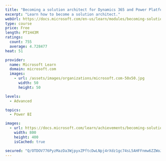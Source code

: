 ```yaml
---
title: "Becoming a solution architect for Dynamics 365 and Power Platform"
excerpt: "Learn how to become a solution architect."
webUrl: https://docs.microsoft.com/en-us/learn/modules/becoming-solution-architect/
type: course
price: Free
length: PT1H43M
ratings:
  count: 755
  average: 4.728477
heat: 51

provider:
  name: Microsoft Learn
  domain: microsoft.com
  images:
    - url: /assets/images/organizations/microsoft.com-50x50.jpg
      width: 50
      height: 50

levels:
  - Advanced

topics:
  - Power BI

images:
  - url: https://docs.microsoft.com/learn/achievements/becoming-solution-architect-social.png
    width: 800
    height: 400
    isCached: true

secured: "Q/OTDOV776PyzMazDa3WjpyxZPftcDwLNpj4rXdz1gc74sL5AHFFnmw6ZZWoJ2NFDvDKKD2aczrFyJVm5Ar8VjtXUvKW+sK5UP3/LwmR5CmF9F/2SV9/nmxlv3VbJSsL9OcJgCJiaHXGz74CtgLg0Yq6rwazWjzUJ0PhgVmCOXkO5/u6m7IK6NVBFZOxMsD9Eh9O7TtMOaUjrbVxEXnRMQif7l/f2s7B+RZXS2fPeA5cwy8VqAjEn1UV0HfRrU/fNpTd/C7MJmyVKRX9GcBk6qz8bYTr5Sbuyj1FT9PgLzt8cH+P9xuCVygq4g9RyRZuJK+9JaLWBKPrkaOOgythVMThRqFsZHgbSbDnQ/OVb4jdQn6b7+u4CL+Dg93e+x4tr7Ueg/VVEalQW60v/E9atcbkj/KEEQcvJuejZBUNIh4=;KNZ1Q/kTEF4wTAe7NCgGfg=="
---
```


